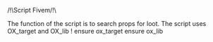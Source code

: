 /!\Script Fivem/!\

The function of the script is to search props for loot. The script uses OX_target and OX_lib !
ensure ox_target 
ensure ox_lib
